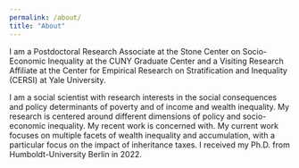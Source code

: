 ```yaml
---
permalink: /about/
title: "About"
---
```


I am a Postdoctoral Research Associate at the Stone Center on Socio-Economic Inequality at the CUNY Graduate Center and a Visiting Research Affiliate at the Center for Empirical Research on Stratification and Inequality (CERSI) at Yale University.

I am a social scientist with research interests in the social consequences and policy determinants of poverty and of income and wealth inequality. My research is centered around different dimensions of policy and socio-economic inequality. My recent work is concerned with. My current work focuses on multiple facets of wealth inequality and accumulation, with a particular focus on the impact of inheritance taxes. I received my Ph.D. from Humboldt-University Berlin in 2022.
